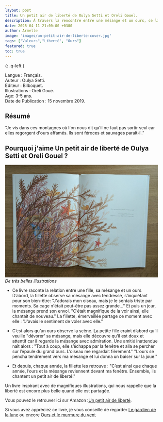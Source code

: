 ```yaml
---
layout: post
title: Un petit air de liberté de Oulya Setti et Oreli Gouel.
description: À travers la rencontre entre une mésange et un ours, ce livre célèbre l'amitié et le goût de la liberté.
date: 2025-04-11 21:00:00 +0300
author: Armelle
image: 'images/un-petit-air-de-liberte-cover.jpg'
tags: ["Valeurs","Liberté", "Ours"]
featured: true
toc: true
---
```

{: .q-left }

Langue : Français.     
Auteur : Oulya Setti.                    
Editeur : Bilboquet.   
Illustrations : Oreli Goue.   
Age: 3-5 ans.      
Date de Publication : 15 novembre 2019.  

## Résumé 

"Je vis dans ces montagnes où l'on nous dit qu'il ne faut pas sortir seul car elles regorgent d'ours affamés. Ils sont féroces et sauvages paraît-il."

## Pourquoi j'aime Un petit air de liberté de Oulya Setti et Oreli Gouel ?

![De très belles illustrations](images/un-petit-air-de-liberte-int.jpg)
*De très belles illustrations*
- Ce livre raconte la relation entre une fille, sa mésange et un ours.
D’abord, la fillette observe sa mésange avec tendresse, s’inquiétant pour son bien-être:
"J'adorais mon oiseau, mais je le sentais triste par moments. Sa cage n'était peut-être pas assez grande..."
Et puis un jour, la mésange prend son envol. "C’était magnifique de la voir ainsi, elle chantait de nouveau."
La fillette, émerveillée partage ce moment avec elle : "J'avais le sentiment de voler avec elle."

- C’est alors qu’un ours observe la scène. La petite fille craint d’abord qu’il veuille "dévorer' sa mésange, mais elle découvre qu'il est doux et attentif car il regarde la mésange avec admiration.
Une amitié inattendue naît alors : "Tout à coup, elle s’échappa par la fenêtre et alla se percher sur l’épaule du grand ours. L’oiseau me regardait fièrement."
"L’ours se pencha tendrement vers ma mésange et lui donna un baiser sur la joue."

- Et depuis, chaque année, la fillette les retrouve : "C’est ainsi que chaque année, l’ours et la mésange reviennent devant ma fenêtre. Ensemble, ils chantent un petit air de liberté."

Un livre inspirant avec de magnifiques illustrations, qui nous rappelle que la liberté est encore plus belle quand elle est partagée. 

Vous pouvez le retrouver ici sur Amazon :[Un petit air de liberté](https://amzn.to/3GVlgFl).

Si vous avez appréciez ce livre, je vous conseille de regarder [Le gardien de la lune](https://ludichou.com/le-gardien-de-la-lune) ou encore [Ours et le murmure du vent](https://ludichou.com/ours-et-le-murmure-du-vent)

